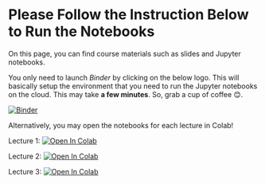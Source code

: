 # Please Follow the Instruction Below to Run the Notebooks

On this page, you can find course materials such as slides and Jupyter notebooks.

You only need to launch *Binder* by clicking on the below logo. This will basically setup the environment that you need to run the Jupyter notebooks on the cloud. This may take **a few minutes**. So, grab a cup of coffee 😊. 

[![Binder](https://mybinder.org/badge_logo.svg)](https://mybinder.org/v2/gh/RahmanPeimankar/aml-sdu-f23/master)

Alternatively, you may open the notebooks for each lecture in Colab!

Lecture 1: [![Open In Colab](https://colab.research.google.com/assets/colab-badge.svg)](https://colab.research.google.com/github/RahmanPeimankar/aml-sdu-f23/blob/master/Lecture%201/aml_1_introduction_basics.ipynb)

Lecture 2: [![Open In Colab](https://colab.research.google.com/assets/colab-badge.svg)](https://colab.research.google.com/github/RahmanPeimankar/aml-sdu-f23/blob/master/Lecture%202/aml_2_python_basics.ipynb)

Lecture 3: [![Open In Colab](https://colab.research.google.com/assets/colab-badge.svg)](https://colab.research.google.com/github/RahmanPeimankar/aml-sdu-f23/blob/master/Lecture%203/aml_3_intro_supervised_learning.ipynb)


